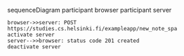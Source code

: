 sequenceDiagram
    participant browser
    participant server
   
    browser->>server: POST  https://studies.cs.helsinki.fi/exampleapp/new_note_spa
    activate server
    server-->>browser: status code 201 created
    deactivate server
    
